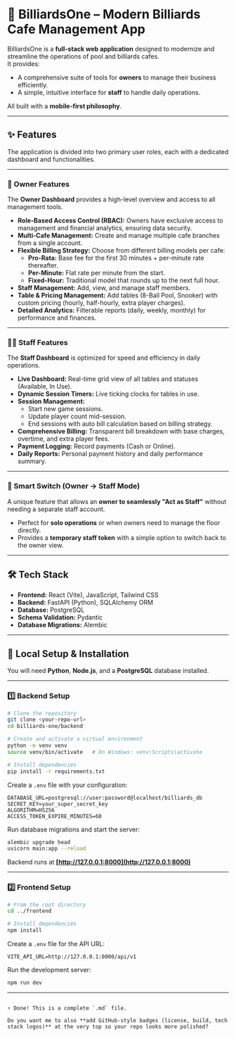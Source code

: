 # 🎱 BilliardsOne – Modern Billiards Cafe Management App  

BilliardsOne is a **full-stack web application** designed to modernize and streamline the operations of pool and billiards cafes.  
It provides:  
- A comprehensive suite of tools for **owners** to manage their business efficiently.  
- A simple, intuitive interface for **staff** to handle daily operations.  

All built with a **mobile-first philosophy**.  

---

## ✨ Features  

The application is divided into two primary user roles, each with a dedicated dashboard and functionalities.  

---

### 🤵 Owner Features  

The **Owner Dashboard** provides a high-level overview and access to all management tools.  

- **Role-Based Access Control (RBAC):** Owners have exclusive access to management and financial analytics, ensuring data security.  
- **Multi-Cafe Management:** Create and manage multiple cafe branches from a single account.  
- **Flexible Billing Strategy:** Choose from different billing models per cafe:  
  - **Pro-Rata:** Base fee for the first 30 minutes + per-minute rate thereafter.  
  - **Per-Minute:** Flat rate per minute from the start.  
  - **Fixed-Hour:** Traditional model that rounds up to the next full hour.  
- **Staff Management:** Add, view, and manage staff members.  
- **Table & Pricing Management:** Add tables (8-Ball Pool, Snooker) with custom pricing (hourly, half-hourly, extra player charges).  
- **Detailed Analytics:** Filterable reports (daily, weekly, monthly) for performance and finances.  

---

### 🧑‍💼 Staff Features  

The **Staff Dashboard** is optimized for speed and efficiency in daily operations.  

- **Live Dashboard:** Real-time grid view of all tables and statuses (Available, In Use).  
- **Dynamic Session Timers:** Live ticking clocks for tables in use.  
- **Session Management:**  
  - Start new game sessions.  
  - Update player count mid-session.  
  - End sessions with auto bill calculation based on billing strategy.  
- **Comprehensive Billing:** Transparent bill breakdown with base charges, overtime, and extra player fees.  
- **Payment Logging:** Record payments (Cash or Online).  
- **Daily Reports:** Personal payment history and daily performance summary.  

---

### 👑 Smart Switch (Owner → Staff Mode)  

A unique feature that allows an **owner to seamlessly "Act as Staff"** without needing a separate staff account.  

- Perfect for **solo operations** or when owners need to manage the floor directly.  
- Provides a **temporary staff token** with a simple option to switch back to the owner view.  

---

## 🛠️ Tech Stack  

- **Frontend:** React (Vite), JavaScript, Tailwind CSS  
- **Backend:** FastAPI (Python), SQLAlchemy ORM  
- **Database:** PostgreSQL  
- **Schema Validation:** Pydantic  
- **Database Migrations:** Alembic  

---

## 🚀 Local Setup & Installation  

You will need **Python**, **Node.js**, and a **PostgreSQL** database installed.  

---

### 1️⃣ Backend Setup  

```bash
# Clone the repository
git clone <your-repo-url>
cd billiards-one/backend

# Create and activate a virtual environment
python -m venv venv
source venv/bin/activate   # On Windows: venv\Scripts\activate

# Install dependencies
pip install -r requirements.txt
```

Create a `.env` file with your configuration:

```env
DATABASE_URL=postgresql://user:password@localhost/billiards_db
SECRET_KEY=your_super_secret_key
ALGORITHM=HS256
ACCESS_TOKEN_EXPIRE_MINUTES=60
```

Run database migrations and start the server:

```bash
alembic upgrade head
uvicorn main:app --reload
```

Backend runs at **[http://127.0.0.1:8000](http://127.0.0.1:8000)**

---

### 2️⃣ Frontend Setup

```bash
# From the root directory
cd ../frontend

# Install dependencies
npm install
```

Create a `.env` file for the API URL:

```env
VITE_API_URL=http://127.0.0.1:8000/api/v1
```

Run the development server:

```bash
npm run dev
```

---

```

⚡ Done! This is a complete `.md` file.  

Do you want me to also **add GitHub-style badges (license, build, tech stack logos)** at the very top so your repo looks more polished?
```
